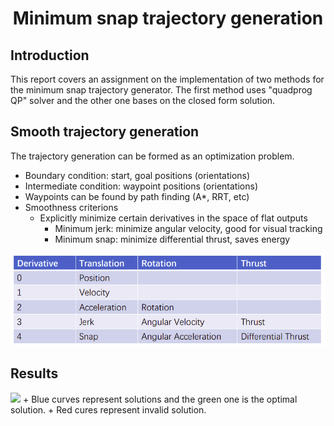 # <center>Minimum snap trajectory generation</center>
## Introduction
This report covers an assignment on the implementation of two methods for the minimum snap trajectory generator. The first method uses "quadprog QP" solver and the other one bases on the closed form solution.
## Smooth trajectory generation
The trajectory generation can be formed as an optimization problem.
+ Boundary condition: start, goal positions (orientations)
+ Intermediate condition: waypoint positions (orientations)
+ Waypoints can be found by path finding (A*, RRT, etc)
+ Smoothness criterions
  + Explicitly minimize certain derivatives in the space of flat outputs
    + Minimum jerk: minimize angular velocity, good for visual tracking
    + Minimum snap: minimize differential thrust, saves energy

<img src="img/object.png" width="1280" height="" />

## Results
<img src="img/Result.png" width="" height="480" />
+ Blue curves represent solutions and the green one is the optimal solution.
+ Red cures represent invalid solution.

